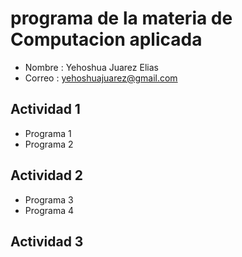 # programa de la materia de Computacion aplicada

- Nombre : Yehoshua Juarez Elias
- Correo : yehoshuajuarez@gmail.com

## Actividad 1
- Programa 1
- Programa 2

## Actividad 2
- Programa 3
- Programa 4

## Actividad 3